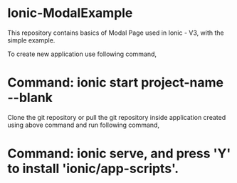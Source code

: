 # Ionic-ModalExample
This repository contains basics of Modal Page used in Ionic - V3, with the simple example.

To create new application use following command, 

# Command: ionic start project-name --blank

Clone the git repository or pull the git repository inside application created using above command and run following command, 

# Command: ionic serve, and press 'Y' to install 'ionic/app-scripts'.
